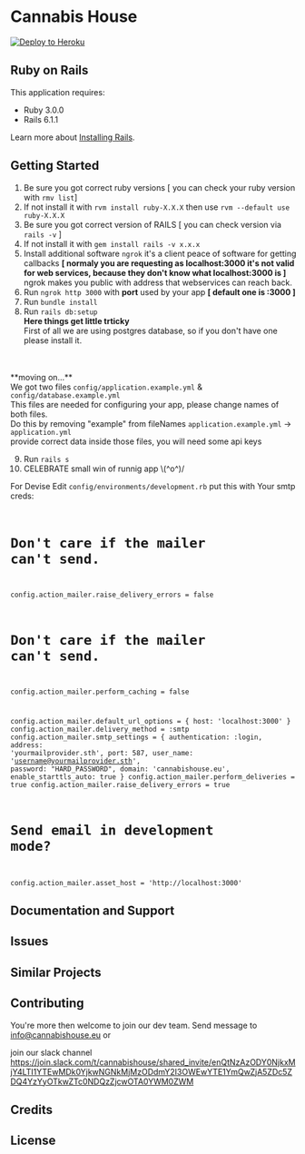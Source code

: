 Cannabis House
================

[![Deploy to Heroku](https://www.herokucdn.com/deploy/button.png)](https://heroku.com/deploy)


Ruby on Rails
-------------

This application requires:

- Ruby 3.0.0
- Rails 6.1.1

Learn more about [Installing Rails](http://railsapps.github.io/installing-rails.html).

Getting Started
---------------------
1. Be sure you got correct ruby versions [ you can check your ruby version with <code>rmv list</code>]
2. If not install it with <code>rvm install ruby-X.X.X</code> then use <code>rvm --default use ruby-X.X.X</code>
3. Be sure you got correct version of RAILS [ you can check version via <code>rails -v</code> ]
4. If not install it with <code>gem install rails -v x.x.x</code>
5. Install additional software <code>ngrok</code> it's a client peace of software for getting callbacks __[ normaly you are requesting as localhost:3000 it's not valid for web services, because they don't know what localhost:3000 is ]__ ngrok makes you public with address that webservices can reach back.
6. Run <code>ngrok http 3000</code> with **port** used by your app **[ default one is :3000 ]**
7. Run <code>bundle install</code>
8. Run <code>rails db:setup</code> 
<br>**Here things get little trticky**
<br>First of all we are using postgres database, so if you don't have one please install it.
<br> 
<br> **moving on...**
<br>We got two files <code>config/application.example.yml</code> & <code>config/database.example.yml</code>
<br>This files are needed for configuring your app, please change names of both files.
<br> Do this by removing "example" from fileNames <code>application.example.yml</code> -> <code>application.yml</code>
<br> provide correct data inside those files, you will need some api keys

9. Run <code>rails s</code>
10. CELEBRATE small win of runnig app \\(^o^)/


For Devise
Edit <code>config/environments/development.rb</code>
put this with Your smtp creds:
<code>
  # Don't care if the mailer can't send.
  config.action_mailer.raise_delivery_errors = false

  # Don't care if the mailer can't send.
  config.action_mailer.perform_caching = false

  config.action_mailer.default_url_options = { host: 'localhost:3000' }
  config.action_mailer.delivery_method     = :smtp
  config.action_mailer.smtp_settings       = {
    authentication: :login,
    address:        'yourmailprovider.sth',
    port:           587,
    user_name:      'username@yourmailprovider.sth',
    password:       "HARD_PASSWORD",
    domain:         'cannabishouse.eu',
    enable_starttls_auto: true 
  }
  config.action_mailer.perform_deliveries = true
  config.action_mailer.raise_delivery_errors = true
  # Send email in development mode?
  config.action_mailer.asset_host = 'http://localhost:3000'
</code>

Documentation and Support
-------------------------

Issues
-------------

Similar Projects
----------------

Contributing
------------

You're more then welcome to join our dev team. Send message to info@cannabishouse.eu or 

join our slack channel https://join.slack.com/t/cannabishouse/shared_invite/enQtNzAzODY0NjkxMjY4LTI1YTEwMDk0YjkwNGNkMjMzODdmY2I3OWEwYTE1YmQwZjA5ZDc5ZDQ4YzYyOTkwZTc0NDQzZjcwOTA0YWM0ZWM

Credits
-------

License
-------
